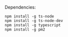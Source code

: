 Dependencies:

```npm install -g ts-node```  
```npm install -g ts-node-dev```  
```npm install -g typescript```  
```npm install -g pm2```